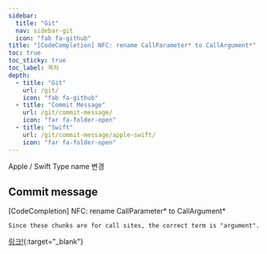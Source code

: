 ```yaml
---
sidebar:
  title: "Git"
  nav: sidebar-git
  icon: "fab fa-github"
title: "[CodeCompletion] NFC: rename CallParameter* to CallArgument*"
toc: true
toc_sticky: true
toc_label: 목차
depth: 
  - title: "Git"
    url: /git/
    icon: "fab fa-github"
  - title: "Commit Message"
    url: /git/commit-message/
    icon: "far fa-folder-open"
  - title: "Swift"
    url: /git/commit-message/apple-swift/
    icon: "far fa-folder-open"
---
```

Apple / Swift Type name 변경 


## Commit message
[CodeCompletion] NFC: rename CallParameter* to CallArgument*
```
Since these chunks are for call sites, the correct term is "argument".
```

[<i class="fas fa-link"></i> 링크!](https://github.com/tkremenek/swift/commit/5559d9406f14719c4af8af24a6978cf4c16cf236){:target="_blank"}
